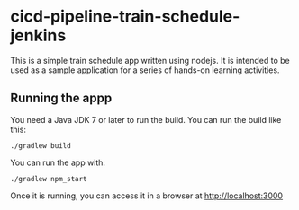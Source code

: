 # cicd-pipeline-train-schedule-jenkins

This is a simple train schedule app written using nodejs. It is intended to be used as a sample application for a series of hands-on learning activities.

## Running the appp

You need a Java JDK 7 or later to run the build. You can run the build like this:

    ./gradlew build

You can run the app with:

    ./gradlew npm_start

Once it is running, you can access it in a browser at [http://localhost:3000](http://localhost:3000)
